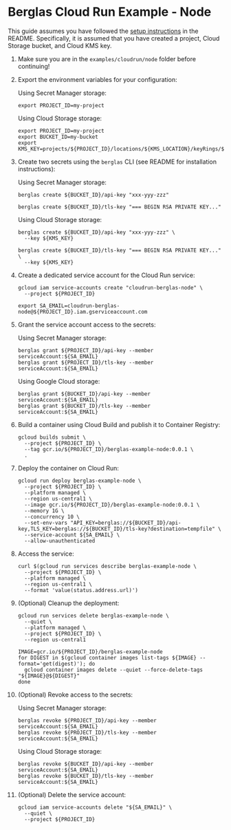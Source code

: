 # Berglas Cloud Run Example - Node

This guide assumes you have followed the [setup instructions][setup] in the
README. Specifically, it is assumed that you have created a project, Cloud
Storage bucket, and Cloud KMS key.

[setup]: https://github.com/GoogleCloudPlatform/berglas#setup

1. Make sure you are in the `examples/cloudrun/node` folder before continuing!

1. Export the environment variables for your configuration:

    Using Secret Manager storage:

    ```text
    export PROJECT_ID=my-project
    ```

    Using Cloud Storage storage:

    ```text
    export PROJECT_ID=my-project
    export BUCKET_ID=my-bucket
    export KMS_KEY=projects/${PROJECT_ID}/locations/${KMS_LOCATION}/keyRings/${KMS_KEYRING}/cryptoKeys/${KMS_CRYPTO_KEY}
    ```

1. Create two secrets using the `berglas` CLI (see README for installation
instructions):

    Using Secret Manager storage:

    ```text
    berglas create ${BUCKET_ID}/api-key "xxx-yyy-zzz"
    ```

    ```text
    berglas create ${BUCKET_ID}/tls-key "=== BEGIN RSA PRIVATE KEY..."
    ```

    Using Cloud Storage storage:

    ```text
    berglas create ${BUCKET_ID}/api-key "xxx-yyy-zzz" \
      --key ${KMS_KEY}
    ```

    ```text
    berglas create ${BUCKET_ID}/tls-key "=== BEGIN RSA PRIVATE KEY..." \
      --key ${KMS_KEY}
    ```

1. Create a dedicated service account for the Cloud Run service:

    ```text
    gcloud iam service-accounts create "cloudrun-berglas-node" \
      --project ${PROJECT_ID}
    ```

    ```text
    export SA_EMAIL=cloudrun-berglas-node@${PROJECT_ID}.iam.gserviceaccount.com
    ```

1. Grant the service account access to the secrets:

    Using Secret Manager storage:

    ```text
    berglas grant ${PROJECT_ID}/api-key --member serviceAccount:${SA_EMAIL}
    berglas grant ${PROJECT_ID}/tls-key --member serviceAccount:${SA_EMAIL}
    ```

    Using Google Cloud storage:

    ```text
    berglas grant ${BUCKET_ID}/api-key --member serviceAccount:${SA_EMAIL}
    berglas grant ${BUCKET_ID}/tls-key --member serviceAccount:${SA_EMAIL}
    ```

1. Build a container using Cloud Build and publish it to Container Registry:

    ```text
    gcloud builds submit \
      --project ${PROJECT_ID} \
      --tag gcr.io/${PROJECT_ID}/berglas-example-node:0.0.1 \
      .
    ```

1. Deploy the container on Cloud Run:

    ```text
    gcloud run deploy berglas-example-node \
      --project ${PROJECT_ID} \
      --platform managed \
      --region us-central1 \
      --image gcr.io/${PROJECT_ID}/berglas-example-node:0.0.1 \
      --memory 1G \
      --concurrency 10 \
      --set-env-vars "API_KEY=berglas://${BUCKET_ID}/api-key,TLS_KEY=berglas://${BUCKET_ID}/tls-key?destination=tempfile" \
      --service-account ${SA_EMAIL} \
      --allow-unauthenticated
    ```

1. Access the service:

    ```text
    curl $(gcloud run services describe berglas-example-node \
      --project ${PROJECT_ID} \
      --platform managed \
      --region us-central1 \
      --format 'value(status.address.url)')
    ```

1. (Optional) Cleanup the deployment:

    ```text
    gcloud run services delete berglas-example-node \
      --quiet \
      --platform managed \
      --project ${PROJECT_ID} \
      --region us-central1
    ```

    ```text
    IMAGE=gcr.io/${PROJECT_ID}/berglas-example-node
    for DIGEST in $(gcloud container images list-tags ${IMAGE} --format='get(digest)'); do
      gcloud container images delete --quiet --force-delete-tags "${IMAGE}@${DIGEST}"
    done
    ```

1. (Optional) Revoke access to the secrets:

    Using Secret Manager storage:

    ```text
    berglas revoke ${PROJECT_ID}/api-key --member serviceAccount:${SA_EMAIL}
    berglas revoke ${PROJECT_ID}/tls-key --member serviceAccount:${SA_EMAIL}
    ```

    Using Cloud Storage storage:

    ```text
    berglas revoke ${BUCKET_ID}/api-key --member serviceAccount:${SA_EMAIL}
    berglas revoke ${BUCKET_ID}/tls-key --member serviceAccount:${SA_EMAIL}
    ```


1. (Optional) Delete the service account:

    ```text
    gcloud iam service-accounts delete "${SA_EMAIL}" \
      --quiet \
      --project ${PROJECT_ID}
    ```
